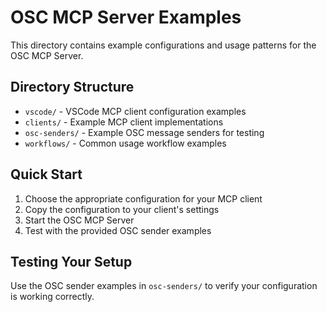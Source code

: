 # OSC MCP Server Examples

This directory contains example configurations and usage patterns for the OSC MCP Server.

## Directory Structure

- `vscode/` - VSCode MCP client configuration examples
- `clients/` - Example MCP client implementations
- `osc-senders/` - Example OSC message senders for testing
- `workflows/` - Common usage workflow examples

## Quick Start

1. Choose the appropriate configuration for your MCP client
2. Copy the configuration to your client's settings
3. Start the OSC MCP Server
4. Test with the provided OSC sender examples

## Testing Your Setup

Use the OSC sender examples in `osc-senders/` to verify your configuration is working correctly.